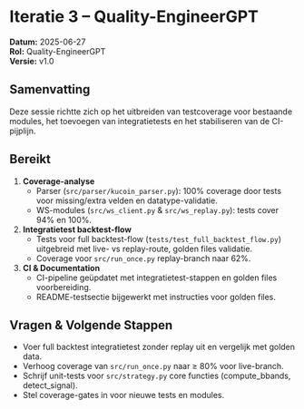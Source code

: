 

# Iteratie 3 – Quality-EngineerGPT

**Datum:** 2025-06-27  
**Rol:** Quality-EngineerGPT  
**Versie:** v1.0  

## Samenvatting  
Deze sessie richtte zich op het uitbreiden van testcoverage voor bestaande modules, het toevoegen van integratietests en het stabiliseren van de CI-pijplijn.

## Bereikt  
1. **Coverage-analyse**  
   - Parser (`src/parser/kucoin_parser.py`): 100% coverage door tests voor missing/extra velden en datatype-validatie.  
   - WS-modules (`src/ws_client.py` & `src/ws_replay.py`): tests cover 94% en 100%.  
2. **Integratietest backtest-flow**  
   - Tests voor full backtest-flow (`tests/test_full_backtest_flow.py`) uitgebreid met live- vs replay-route, golden files validatie.  
   - Coverage voor `src/run_once.py` replay-branch naar 62%.  
3. **CI & Documentation**  
   - CI-pipeline geüpdatet met integratietest-stappen en golden files voorbereiding.  
   - README-testsectie bijgewerkt met instructies voor golden files.  

## Vragen & Volgende Stappen  
- Voer full backtest integratietest zonder replay uit en vergelijk met golden data.  
- Verhoog coverage van `src/run_once.py` naar ≥ 80% voor live-branch.  
- Schrijf unit-tests voor `src/strategy.py` core functies (compute_bbands, detect_signal).  
- Stel coverage-gates in voor nieuwe tests en modules.